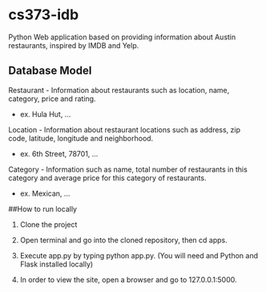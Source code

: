# cs373-idb

Python Web application based on providing information about Austin restaurants, inspired by IMDB and Yelp.

## Database Model

Restaurant - Information about restaurants such as location, name, category, price and rating.
  * ex. Hula Hut, ...
  
Location - Information about restaurant locations such as address, zip code, latitude, longitude and neighborhood.
  * ex. 6th Street, 78701, ...
  
Category - Information such as name, total number of restaurants in this category and average price for this category of restaurants.
  * ex. Mexican, ... 
    
##How to run locally  

1. Clone the project

2. Open terminal and go into the cloned repository, then cd apps.

3. Execute app.py by typing python app.py. (You will need and Python and Flask installed locally)

4. In order to view the site, open a browser and go to 127.0.0.1:5000.
